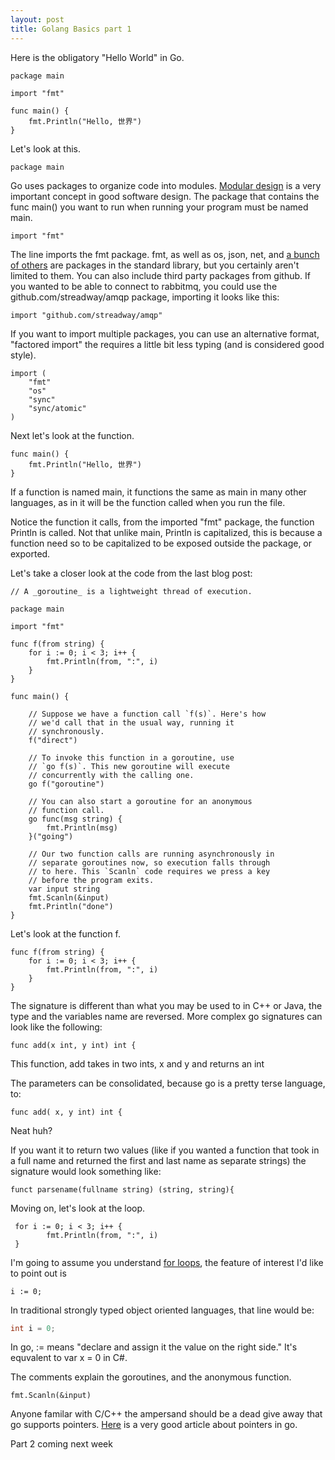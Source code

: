 ```yaml
---
layout: post
title: Golang Basics part 1
---
```


Here is the obligatory "Hello World" in Go.

```golang
package main

import "fmt"

func main() {
	fmt.Println("Hello, 世界")
}
```

Let's look at this.

```golang
package main
```

Go uses packages to organize code into modules. [Modular design](https://en.wikipedia.org/wiki/Module_pattern) is a very important concept in good software design. The package that contains the func main() you want to run when running your program must be named main.

```golang
import "fmt"
```

The line imports the fmt package. fmt, as well as os, json, net, and [a bunch of others](https://golang.org/pkg/) are packages in the standard library, but you certainly aren't limited to them. You can also include third party packages from github. If you wanted to be able to connect to rabbitmq, you could use the github.com/streadway/amqp package, importing it looks like this:

```golang
import "github.com/streadway/amqp"
```

If you want to import multiple packages, you can use an alternative format, "factored import" the requires a little bit less typing (and is considered good style).  

```golang
import (
	"fmt"
	"os"
	"sync"
	"sync/atomic"
)
```

Next let's look at the function. 

```golang
func main() {
	fmt.Println("Hello, 世界")
}
```

If a function is named main, it functions the same as main in many other languages, as in it will be the function called when you run the file. 

Notice the function it calls, from the imported "fmt" package, the function Println is called. Not that unlike main, Println is capitalized, this is because a function need so to be capitalized to be exposed outside the package, or exported. 

Let's take a closer look at the code from the last blog post:

```golang
// A _goroutine_ is a lightweight thread of execution.

package main

import "fmt"

func f(from string) {
    for i := 0; i < 3; i++ {
        fmt.Println(from, ":", i)
    }
}

func main() {

    // Suppose we have a function call `f(s)`. Here's how
    // we'd call that in the usual way, running it
    // synchronously.
    f("direct")

    // To invoke this function in a goroutine, use
    // `go f(s)`. This new goroutine will execute
    // concurrently with the calling one.
    go f("goroutine")

    // You can also start a goroutine for an anonymous
    // function call.
    go func(msg string) {
        fmt.Println(msg)
    }("going")

    // Our two function calls are running asynchronously in
    // separate goroutines now, so execution falls through
    // to here. This `Scanln` code requires we press a key
    // before the program exits.
    var input string
    fmt.Scanln(&input)
    fmt.Println("done")
}
```

Let's look at the function f.

```golang
func f(from string) {
    for i := 0; i < 3; i++ {
        fmt.Println(from, ":", i)
    }
}
```

The signature is different than what you may be used to in C++ or Java, the type and the variables name are reversed. More complex go signatures can look like the following:

```golang
func add(x int, y int) int {
``` 
This function, add takes in two ints, x and y and returns an int

The parameters can be consolidated, because go is a pretty terse language, to:

```golang 
func add( x, y int) int {
```
Neat huh? 

If you want it to return two values (like if you wanted a function that took in a full name and returned the first and last name as separate strings) the signature would look something like: 

```golang
funct parsename(fullname string) (string, string){
```

Moving on, let's look at the loop.

```golang
 for i := 0; i < 3; i++ {
        fmt.Println(from, ":", i)
 }
 ```
 
 I'm going to assume you understand [for loops](https://en.wikipedia.org/wiki/For_loop), the feature of interest I'd like to point out is 
 
```golang
i := 0;
```

In traditional strongly typed object oriented languages, that line would be:

```java
int i = 0;
```

In go, := means "declare and assign it the value on the right side." It's equvalent to var x = 0 in C#.

The comments explain the goroutines, and the anonymous function. 

```golang
fmt.Scanln(&input)
```

Anyone familar with C/C++ the ampersand should be a dead give away that go supports pointers. [Here](https://dave.cheney.net/2017/04/26/understand-go-pointers-in-less-than-800-words-or-your-money-back) is a very good article about pointers in go. 

Part 2 coming next week
